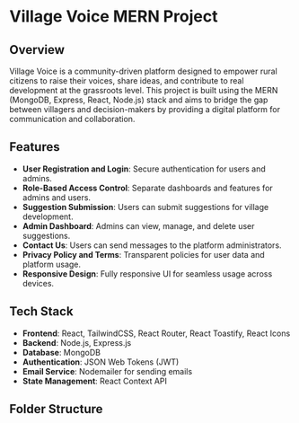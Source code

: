 # Village Voice MERN Project

## Overview
Village Voice is a community-driven platform designed to empower rural citizens to raise their voices, share ideas, and contribute to real development at the grassroots level. This project is built using the MERN (MongoDB, Express, React, Node.js) stack and aims to bridge the gap between villagers and decision-makers by providing a digital platform for communication and collaboration.

## Features
- **User Registration and Login**: Secure authentication for users and admins.
- **Role-Based Access Control**: Separate dashboards and features for admins and users.
- **Suggestion Submission**: Users can submit suggestions for village development.
- **Admin Dashboard**: Admins can view, manage, and delete user suggestions.
- **Contact Us**: Users can send messages to the platform administrators.
- **Privacy Policy and Terms**: Transparent policies for user data and platform usage.
- **Responsive Design**: Fully responsive UI for seamless usage across devices.

## Tech Stack
- **Frontend**: React, TailwindCSS, React Router, React Toastify, React Icons
- **Backend**: Node.js, Express.js
- **Database**: MongoDB
- **Authentication**: JSON Web Tokens (JWT)
- **Email Service**: Nodemailer for sending emails
- **State Management**: React Context API

## Folder Structure